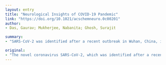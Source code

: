 ```yaml
---
layout: entry
title: "Neurological Insights of COVID-19 Pandemic"
link: "https://doi.org/10.1021/acschemneuro.0c00201"
author:
- Das, Gaurav; Mukherjee, Nabanita; Ghosh, Surajit

summary:
- "SARS-CoV-2 was identified after a recent outbreak in Wuhan, China, in December 2019. It owes much of its killer properties to its unique structure that has a stronger binding affinity with the human angiotensin-converting enzyme 2 (hACE2) protein. Recent reports suggest that it is not just the lung that the virus may be targeting; the human brain may soon emerge as the new abode of the virus."

original:
- "The novel coronavirus SARS-CoV-2, which was identified after a recent outbreak in Wuhan, China, in December 2019, has kept the whole world in tenterhooks due to its severe life-threatening nature of the infection. The virus is unlike its previous counterparts, SARS-CoV and MERS-CoV, or anything the world has encountered before both in terms of virulence and severity of the infection. If scientific reports relevant to the SARS-CoV-2 virus are noted, it can be seen that the virus owes much of its killer properties to its unique structure that has a stronger binding affinity with the human angiotensin-converting enzyme 2 (hACE2) protein, which the viruses utilize as an entry point to gain accesses to its hosts. Recent reports suggest that it is not just the lung that the virus may be targeting; the human brain may soon emerge as the new abode of the virus. Already instances of patients with COVID-19 have been reported with mild (anosmia and ageusia) to severe (encephalopathy) neurological manifestations, and if that is so, then it gives us more reasons to be frightened of this killer virus. Keeping in mind that the situation does not worsen from here, immediate awareness and more thorough research regarding the neuroinvasive nature of the virus is the immediate need of the hour. Scientists globally also need to up their game to design more specific therapeutic strategies with the available information to counteract the pandemic. In this Viewpoint, we provide a brief outline of the currently known neurological manifestations of COVID-19 and discuss some probable ways to design therapeutic strategies to overcome the present global crisis."
---
```


